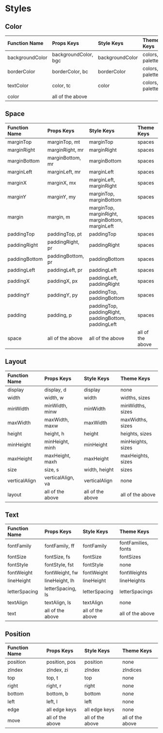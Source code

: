 # Styles

## Color

| Function Name   | Props Keys           | Style Keys      | Theme Keys      |
| :-------------- | :------------------- | :-------------- | :-------------- |
| backgroundColor | backgroundColor, bgc | backgroundColor | colors, palette |
| borderColor     | borderColor, bc      | borderColor     | colors, palette |
| textColor       | color, tc            | color           | colors, palette |
| color           | all of the above     |

## Space

| Function Name | Props Keys        | Style Keys                                           | Theme Keys       |
| :------------ | :---------------- | :--------------------------------------------------- | :--------------- |
| marginTop     | marginTop, mt     | marginTop                                            | spaces           |
| marginRight   | marginRight, mr   | marginRight                                          | spaces           |
| marginBottom  | marginBottom, mr  | marginBottom                                         | spaces           |
| marginLeft    | marginLeft, mr    | marginLeft                                           | spaces           |
| marginX       | marginX, mx       | marginLeft, marginRight                              | spaces           |
| marginY       | marginY, my       | marginTop, marginBottom                              | spaces           |
| margin        | margin, m         | marginTop, marginRight, marginBottom, marginLeft     | spaces           |
| paddingTop    | paddingTop, pt    | paddingTop                                           | spaces           |
| paddingRight  | paddingRight, pr  | paddingRight                                         | spaces           |
| paddingBottom | paddingBottom, pr | paddingBottom                                        | spaces           |
| paddingLeft   | paddingLeft, pr   | paddingLeft                                          | spaces           |
| paddingX      | paddingX, px      | paddingLeft, paddingRight                            | spaces           |
| paddingY      | paddingY, py      | paddingTop, paddingBottom                            | spaces           |
| padding       | padding, p        | paddingTop, paddingRight, paddingBottom, paddingLeft | spaces           |
| space         | all of the above  | all of the above                                     | all of the above |

## Layout

| Function Name | Props Keys        | Style Keys       | Theme Keys        |
| :------------ | :---------------- | :--------------- | :---------------- |
| display       | display, d        | display          | none              |
| width         | width, w          | width            | widths, sizes     |
| minWidth      | minWidth, minw    | minWidth         | minWidths, sizes  |
| maxWidth      | maxWidth, maxw    | maxWidth         | maxWidths, sizes  |
| height        | height, h         | height           | heights, sizes    |
| minHeight     | minHeight, minh   | minHeight        | minHeights, sizes |
| maxHeight     | maxHeight, maxh   | maxHeight        | maxHeights, sizes |
| size          | size, s           | width, height    | sizes             |
| verticalAlign | verticalAlign, va | verticalAlign    | none              |
| layout        | all of the above  | all of the above | all of the above  |

## Text

| Function Name | Props Keys        | Style Keys       | Theme Keys          |
| :------------ | :---------------- | :--------------- | :------------------ |
| fontFamily    | fontFamily, ff    | fontFamily       | fontFamilies, fonts |
| fontSize      | fontSize, fs      | fontSize         | fontSizes           |
| fontStyle     | fontStyle, fst    | fontStyle        | none                |
| fontWeight    | fontWeight, fw    | fontWeight       | fontWeights         |
| lineHeight    | lineHeight, lh    | lineHeight       | lineHeights         |
| letterSpacing | letterSpacing, ls | letterSpacing    | letterSpacings      |
| textAlign     | textAlign, ls     | textAlign        | none                |
| text          | all of the above  | all of the above | all of the above    |

## Position

| Function Name | Props Keys       | Style Keys       | Theme Keys       |
| :------------ | :--------------- | :--------------- | :--------------- |
| position      | position, pos    | position         | none             |
| zIndex        | zIndex, zi       | zIndex           | zIndices         |
| top           | top, t           | top              | none             |
| right         | right, r         | right            | none             |
| bottom        | bottom, b        | bottom           | none             |
| left          | left, l          | left             | none             |
| edge          | all edge keys    | all edge keys    | none             |
| move          | all of the above | all of the above | all of the above |

